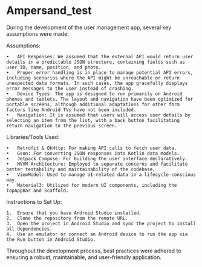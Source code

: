# Ampersand_test


During the development of the user management app, several key assumptions were made:

Assumptions:

	•	API Responses: We assumed that the external API would return user details in a predictable JSON structure, containing fields such as user ID, name, position, and photo. 
	•	Proper error handling is in place to manage potential API errors, including scenarios where the API might be unreachable or return unexpected data formats. In such cases, the app gracefully displays error messages to the user instead of crashing.
	•	Device Types: The app is designed to run primarily on Android phones and tablets. The layout and navigation have been optimized for portable screens, although additional adaptations for other form factors like Android TVs have not been included.
	•	Navigation: It is assumed that users will access user details by selecting an item from the list, with a back button facilitating return navigation to the previous screen.

Libraries/Tools Used:

	•	Retrofit & OkHttp: For making API calls to fetch user data.
	•	Gson: For converting JSON responses into Kotlin data models.
	•	Jetpack Compose: For building the user interface declaratively.
	•	MVVM Architecture: Employed to separate concerns and facilitate better testability and maintainability of the codebase.
	•	ViewModel: Used to manage UI-related data in a lifecycle-conscious way.
	•	Material3: Utilized for modern UI components, including the TopAppBar and Scaffold.

Instructions to Set Up:

	1.	Ensure that you have Android Studio installed.
	2.	Clone the repository from the remote URL.
	3.	Open the project in Android Studio and sync the project to install all dependencies.
	4.	Use an emulator or connect an Android device to run the app via the Run button in Android Studio.

Throughout the development process, best practices were adhered to ensuring a robust, maintainable, and user-friendly application.
